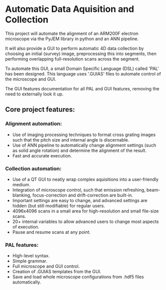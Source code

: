 # Automatic Data Aquisition and Collection
This project will automate the alignment of an ARM200F electron microscope via the PyJEM library in python and an ANN pipeline.

It will also provide a GUI to perform automatic 4D data collection by choosing an initial (survey) image, preprocessing this into segments, then performing overlapping full-resolution scans across the segment.

To automate this GUI, a small Domain Specific Language (DSL) called 'PAL' has been designed. This language uses '.GUIAS' files to automate control of the microscope and GUI.

The GUI features documentation for all PAL and GUI features, removing the need to externally look it up.


## Core project features:
### Alignment automation:
  * Use of imaging processing techniques to format cross grating images such that the pitch size and internal angle is discernable.
  * Use of ANN pipeline to automatically change alignment settings (such as solid angle rotation) and determine the alignment of the result.
  * Fast and accurate execution.
### Collection automation:
  * Use of a QT GUI to neatly wrap complex aquisitions into a user-friendly medium.
  * Integration of microscope control, such that emission refreshing, beam-blanking, focus-correction and drift-correction are built-in.
  * Important settings are easy to change, and advanced settings are hidden (but still modifiable) for regular users.
  * 4096x4096 scans in a small area for high-resolution and small file-size scans.
  * 20+ internal variables to allow advanced users to change most aspects of execution.
  * Pause and resume scans at any point.
### PAL features:
  * High-level syntax.
  * Simple grammar.
  * Full microscope and GUI control.
  * Creation of .GUIAS templates from the GUI.
  * Save and load whole microscope configurations from .hdf5 files automatically.
